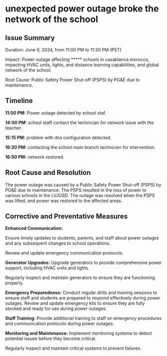 # unexpected power outage broke the network of the school


## Issue Summary
Duration: June 9, 2024, from 11:00 PM to 11:30 PM (PST)

Impact: Power outage affecting ***** schools in casablanca morocco, impacting HVAC units, lights, and distance learning capabilities, and global network of the school.

Root Cause: Public Safety Power Shut-off (PSPS) by PG&E due to maintenance.


## Timeline
**11:00 PM:** Power outage detected by school staf.

**14:00 PM:** school staff contact the technician for network issue with the teacher.

**15:15 PM:** problem with dns configuration detected.

**16:20 PM:** contacting the school main branch technicien for intervention.

**16:50 PM:** network restored.

## Root Cause and Resolution

The power outage was caused by a Public Safety Power Shut-off (PSPS) by PG&E due to maintenance. The PSPS resulted in the loss of power to various schools in the LVJUSD. The outage was resolved when the PSPS was lifted, and power was restored to the affected areas.

## Corrective and Preventative Measures
**Enhanced Communication:**

Ensure timely updates to students, parents, and staff about power outages and any subsequent changes to school operations.

Review and update emergency communication protocols.

**Generator Upgrades:**
Upgrade generators to provide comprehensive power support, including HVAC units and lights.

Regularly inspect and maintain generators to ensure they are functioning properly.

**Emergency Preparedness:**
Conduct regular drills and training sessions to ensure staff and students are prepared to respond effectively during power outages.
Review and update emergency kits to ensure they are fully stocked and ready for use during power outages.

**Staff Training:**
Provide additional training to staff on emergency procedures and communication protocols during power outages.

**Monitoring and Maintenance:**
Implement monitoring systems to detect potential issues before they become critical.

Regularly inspect and maintain critical systems to prevent failures.
